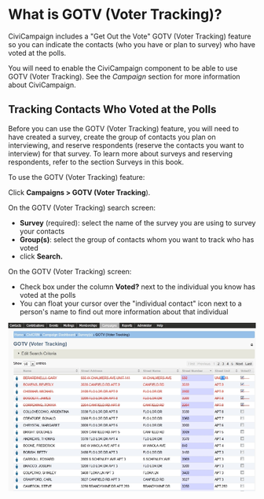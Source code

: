 What is GOTV (Voter Tracking)?
==============================

CiviCampaign includes a "Get Out the Vote" GOTV (Voter Tracking) feature
so you can indicate the contacts (who you have or plan to survey) who
have voted at the polls.

You will need to enable the CiviCampaign component to be able to use
GOTV (Voter Tracking). See the *Campaign* section for more information
about CiviCampaign.

Tracking Contacts Who Voted at the Polls
----------------------------------------

Before you can use the GOTV (Voter Tracking) feature, you will need to
have created a survey, create the group of contacts you plan on
interviewing, and reserve respondents (reserve the contacts you want to
interview) for that survey. To learn more about surveys and reserving
respondents, refer to the section Surveys in this book. 

To use the GOTV (Voter Tracking) feature:

Click **Campaigns > GOTV (Voter Tracking**).

On the GOTV (Voter Tracking) search screen:

-   **Survey** (required): select the name of the survey you are using
    to survey your contacts
-   **Group(s)**: select the group of contacts whom you want to track
    who has voted
-   click **Search.**

On the GOTV (Voter Tracking) screen:

-   Check box under the column **Voted?** next to the individual you
    know has voted at the polls
-   You can float your cursor over the "individual contact" icon next to
    a person's name to find out more information about that individual

![](../img/GOTV%20tracking.jpg) 

